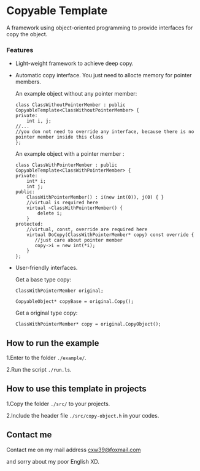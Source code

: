 # Copyable Template

A framework using object-oriented programming to provide interfaces for copy the object.

### Features
* Light-weight framework to achieve deep copy.
* Automatic copy interface. You just need to allocte memory for pointer members.

    An example object without any pointer member:
    ```
    class ClassWithoutPointerMember : public CopyableTemplate<ClassWithoutPointerMember> {
    private:
        int i, j;
    //...
    //you don not need to override any interface, because there is no pointer member inside this class
    };
    ```
    
    An example object with a pointer member :
    ```
    class ClassWithPointerMember : public CopyableTemplate<ClassWithPointerMember> {
    private:
        int* i;
        int j;
    public:
        ClassWithPointerMember() : i(new int(0)), j(0) { }
        //virtual is required here
        virtual ~ClassWithPointerMember() {
            delete i;
        }
    protected:
        //virtual, const, override are required here
        virtual DoCopy(ClassWithPointerMember* copy) const override {
           //just care about pointer member
           copy->i = new int(*i);
        }
    };
    ```
    
* User-friendly interfaces.
    
    Get a base type copy:
    
    `ClassWithPointerMember original;`
   
   `CopyableObject* copyBase = original.Copy();`
    
    Get a original type copy:
    
    `ClassWithPointerMember* copy = original.CopyObject();`

## How to run the example

1.Enter to the folder `./example/`.

2.Run the script `./run.ls`.

## How to use this template in projects

1.Copy the folder `./src/` to your projects.

2.Include the header file `./src/copy-object.h` in your codes.

## Contact me

Contact me on my mail address cxw39@foxmail.com

and sorry about my poor English XD.
